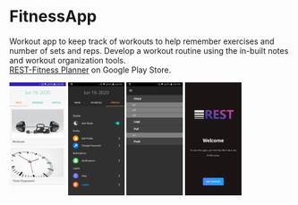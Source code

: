# FitnessApp
Workout app to keep track of workouts to help remember exercises and number of sets and reps. Develop a workout routine using the in-built notes and workout organization tools.
<br />[REST-Fitness Planner](https://play.google.com/store/apps/details?id=com.rest.fitnessapp) on Google Play Store. <br />

<img src="Screenshot_2020-06-19-16-54-22.png" width="20%" height="20%"> <img src="Screenshot_2020-06-19-16-54-35.png" width="20%" height="20%"> <img src="Screenshot_2020-06-19-16-55-17.png" width="20%" height="20%"> <img src="Screenshot_2020-06-19-16-58-51.png" width="20%" height="20%">
